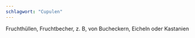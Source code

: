 ```yaml
---
schlagwort: "Cupulen"
---
```

Fruchthüllen, Fruchtbecher, z. B, von Bucheckern, Eicheln oder Kastanien


